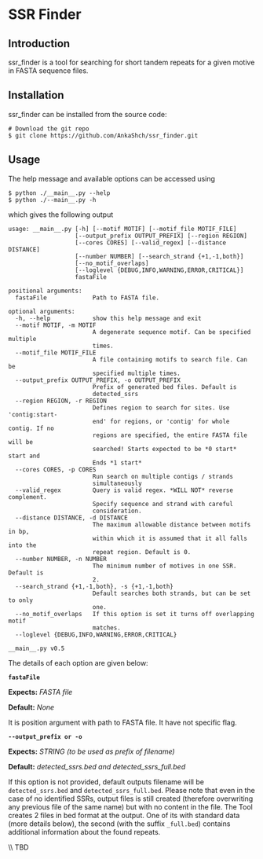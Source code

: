 # SSR Finder
## Introduction
ssr_finder is a tool for searching for short tandem repeats for a given motive in FASTA sequence files.

## Installation
ssr_finder can be installed from the source code:
```
# Download the git repo
$ git clone https://github.com/AnkaShch/ssr_finder.git
```
## Usage
The help message and available options can be accessed using
```
$ python ./__main__.py --help
$ python ./--main__.py -h
```
which gives the following output
```
usage: __main__.py [-h] [--motif MOTIF] [--motif_file MOTIF_FILE]
                   [--output_prefix OUTPUT_PREFIX] [--region REGION]
                   [--cores CORES] [--valid_regex] [--distance DISTANCE]
                   [--number NUMBER] [--search_strand {+1,-1,both}]
                   [--no_motif_overlaps]
                   [--loglevel {DEBUG,INFO,WARNING,ERROR,CRITICAL}]
                   fastaFile

positional arguments:
  fastaFile             Path to FASTA file.

optional arguments:
  -h, --help            show this help message and exit
  --motif MOTIF, -m MOTIF
                        A degenerate sequence motif. Can be specified multiple
                        times.
  --motif_file MOTIF_FILE
                        A file containing motifs to search file. Can be
                        specified multiple times.
  --output_prefix OUTPUT_PREFIX, -o OUTPUT_PREFIX
                        Prefix of generated bed files. Default is
                        detected_ssrs
  --region REGION, -r REGION
                        Defines region to search for sites. Use 'contig:start-
                        end' for regions, or 'contig' for whole contig. If no
                        regions are specified, the entire FASTA file will be
                        searched! Starts expected to be *0 start* start and
                        Ends *1 start*
  --cores CORES, -p CORES
                        Run search on multiple contigs / strands
                        simultaneously
  --valid_regex         Query is valid regex. *WILL NOT* reverse complement.
                        Specify sequence and strand with careful
                        consideration.
  --distance DISTANCE, -d DISTANCE
                        The maximum allowable distance between motifs in bp,
                        within which it is assumed that it all falls into the
                        repeat region. Default is 0.
  --number NUMBER, -n NUMBER
                        The minimum number of motives in one SSR. Default is
                        2.
  --search_strand {+1,-1,both}, -s {+1,-1,both}
                        Default searches both strands, but can be set to only
                        one.
  --no_motif_overlaps   If this option is set it turns off overlapping motif
                        matches.
  --loglevel {DEBUG,INFO,WARNING,ERROR,CRITICAL}

__main__.py v0.5
```
The details of each option are given below:

**`fastaFile`**

**Expects:** _FASTA file_

**Default:** _None_

It is position argument with path to FASTA file. It have not specific flag.

**`--output_prefix or -o`**

**Expects:** _STRING (to be used as prefix of filename)_

**Default:** _detected_ssrs.bed and detected_ssrs_full.bed_

If this option is not provided, default outputs filename will be `detected_ssrs.bed` and `detected_ssrs_full.bed`. 
Please note that even in the case of no identified SSRs, output files is still created (therefore overwriting any previous file of the same name) but with no content in the file.
The Tool creates 2 files in bed format at the output.
One of its with standard data (more details below), the second (with the suffix `_full.bed`) contains additional information about the found repeats.

\\\ TBD
